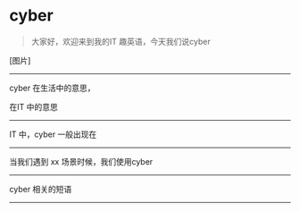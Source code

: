 
# cyber
> 大家好，欢迎来到我的IT 趣英语，今天我们说cyber

[图片]

--- 

cyber 在生活中的意思，

在IT 中的意思

---

IT 中，cyber 一般出现在



---

当我们遇到 xx 场景时候，我们使用cyber

---

cyber 相关的短语

---
